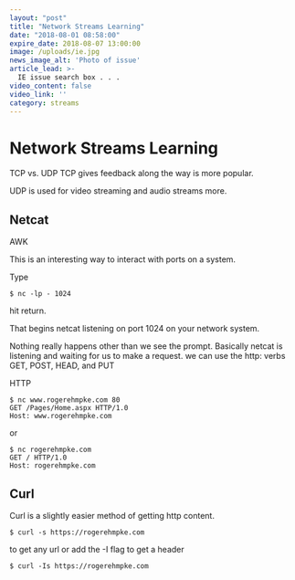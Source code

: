 ```yaml
---
layout: "post"
title: "Network Streams Learning"
date: "2018-08-01 08:58:00"
expire_date: 2018-08-07 13:00:00
image: /uploads/ie.jpg
news_image_alt: 'Photo of issue'
article_lead: >-
  IE issue search box . . .
video_content: false
video_link: ''
category: streams
---
```


# Network Streams Learning

TCP vs. UDP
TCP gives feedback along the way is more popular.

UDP is used for video streaming and audio streams more.

## Netcat

AWK

This is an interesting way to interact with ports on a system.

Type

	$ nc -lp - 1024

hit return.

That begins netcat listening on port 1024 on your network system.

Nothing really happens other than we see the prompt. Basically netcat is listening and waiting for us to make a request. we can use the http: verbs GET, POST, HEAD, and PUT

HTTP

	$ nc www.rogerehmpke.com 80
	GET /Pages/Home.aspx HTTP/1.0
	Host: www.rogerehmpke.com
	
or

	$ nc rogerehmpke.com 
	GET / HTTP/1.0
	Host: rogerehmpke.com
	

## Curl 

Curl is a slightly easier method of getting http content.

	$ curl -s https://rogerehmpke.com
	
to get any url or add the -I flag to get a header

	$ curl -Is https://rogerehmpke.com
	